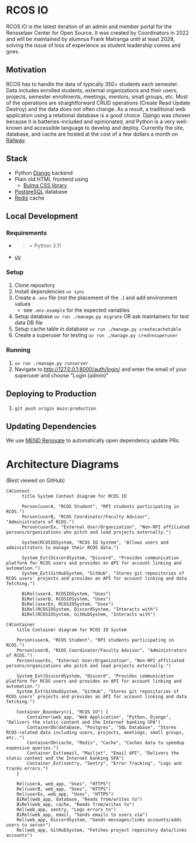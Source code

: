 # RCOS IO

RCOS IO is the latest iteration of an admin and member portal for the Rensselaer Center for Open Source. It was created by Coordinators in 2022 and will be maintained by alumnus Frank Matranga until at least 2028, solving the issue of loss of experience as student leadership comes and goes.

## Motivation

RCOS has to handle the data of typically 350+ students each semester. Data includes enrolled students, external organizations and their users, projects, semester enrollments, meetings, mentors, small groups, etc. Most of the operations are straightforward CRUD operations (Create Read Update Destroy) and the data does not often change. As a result, a traditional web application using a relational database is a good choice. Django was chosen because it is batteries-included and opinionated, and Python is a very well-known and accessible language to develop and deploy. Currently the site, database, and cache are hosted at the cost of a few dollars a month on [Railway](https://railway.app).

## Stack

- Python [Django](https://www.djangoproject.com/) backend
- Plain old HTML frontend using
    - [Bulma CSS library](https://bulma.io/documentation/)
- [PostgreSQL](https://www.postgresql.org/) database
- [Redis](https://redis.io/) cache

## Local Development

### Requirements

- >= Python 3.11
- [uv](https://docs.astral.sh/uv/getting-started/installation/)

### Setup

1. Clone repository
2. Install dependencies `uv sync`
3. Create a `.env` file (not the placement of the `.`) and add environment values
    - see `.env.example` for the expected variables
4. Setup database `uv run ./manage.py migrate` OR ask maintainers for test data DB file
5. Setup cache table in database `uv run ./manage.py createcachetable`
6. Create a superuser for testing `uv run ./manage.py createsuperuser`


### Running

1. `uv run ./manage.py runserver`
2. Navigate to http://127.0.0.1:8000/auth/login/ and enter the email of your superuser and choose "Login (admin)"

## Deploying to Production

1. `git push origin main:production`

## Updating Dependencies

We use [MEND Renovate](https://www.mend.io/renovate/) to automatically open dependency update PRs.

# Architecture Diagrams

(Best viewed on GitHub)

```mermaid
C4Context
      title System Context diagram for RCOS IO

      Person(userA, "RCOS Student", "RPI students participating in RCOS.")
      Person(userB, "RCOS Coordinator/Faculty Advisor", "Administrators of RCOS.")
      Person(userEx, "External User/Organization", "Non-RPI affiliated persons/organizations who pitch and lead projects externally.")

      System(RCOSIOSystem, "RCOS IO System", "Allows users and administrators to manage their RCOS data.")

      System_Ext(DiscordSystem, "Discord", "Provides communication platform for RCOS users and provides an API for account linking and automation.")
      System_Ext(GitHubSystem, "GitHub", "Stores git repositories of RCOS users' projects and provides an API for account linking and data fetching.")

      BiRel(userA, RCOSIOSystem, "Uses")
      BiRel(userB, RCOSIOSystem, "Uses")
      BiRel(userEx, RCOSIOSystem, "Uses")
      BiRel(RCOSIOSystem, DiscordSystem, "Interacts with")
      BiRel(RCOSIOSystem, GitHubSystem, "Interacts with")
```


```mermaid
C4Container
    title Container diagram for RCOS IO System

    Person(userA, "RCOS Student", "RPI students participating in RCOS.")
    Person(userB, "RCOS Coordinator/Faculty Advisor", "Administrators of RCOS.")
    Person(userEx, "External User/Organization", "Non-RPI affiliated persons/organizations who pitch and lead projects externally.")

    System_Ext(DiscordSystem, "Discord", "Provides communication platform for RCOS users and provides an API for account linking and automation.")
    System_Ext(GitHubSystem, "GitHub", "Stores git repositories of RCOS users' projects and provides an API for account linking and data fetching.")

    Container_Boundary(c1, "RCOS IO") {
        Container(web_app, "Web Application", "Python, Django", "Delivers the static content and the Internet banking SPA")
        ContainerDb(database, "Postgres", "SQL Database", "Stores RCOS-related data including users, projects, meetings, small groups, etc..")
        ContainerDb(cache, "Redis", "Cache", "Caches data to speedup expensive queries.")
        Container_Ext(email, "Mailjet", "Email API", "Delivers the static content and the Internet banking SPA")
        Container_Ext(sentry, "Sentry", "Error Tracking", "Logs and tracks errors.")
    }

    Rel(userA, web_app, "Uses", "HTTPS")
    Rel(userB, web_app, "Uses", "HTTPS")
    Rel(userEx, web_app, "Uses", "HTTPS")
    BiRel(web_app, database, "Reads from/writes to")
    BiRel(web_app, cache, "Reads from/writes to")
    Rel(web_app, sentry, "Logs errors to")
    BiRel(web_app, email, "Sends emails to users via")
    Rel(web_app, DiscordSystem, "Sends messages/links accounts/adds users to server")
    Rel(web_app, GitHubSystem, "Fetches project repository data/links accounts")
```
